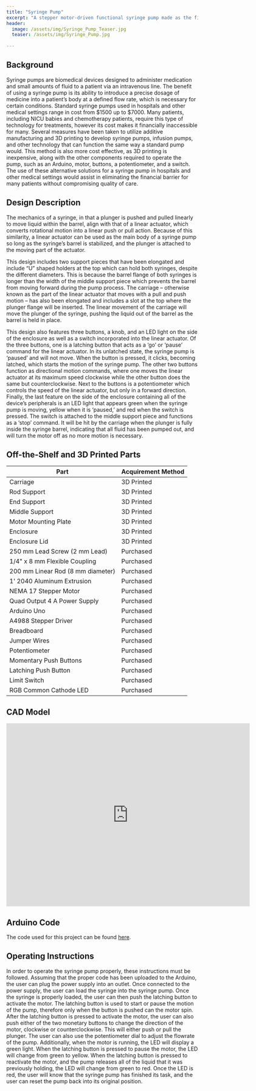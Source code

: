 ```yaml
---
title: "Syringe Pump"
excerpt: "A stepper motor-driven functional syringe pump made as the final project for DF 2100."
header:
  image: /assets/img/Syringe_Pump_Teaser.jpg
  teaser: /assets/img/Syringe_Pump.jpg
   
---
```

## Background
Syringe pumps are biomedical devices designed to administer medication and small amounts of fluid to a patient via an intravenous line. The benefit of using a syringe pump is its ability to introduce a precise dosage of medicine into a patient’s body at a defined flow rate, which is necessary for certain conditions. Standard syringe pumps used in hospitals and other medical settings range in cost from $1500 up to $7000. Many patients, including NICU babies and chemotherapy patients, require this type of technology for treatments, however its cost makes it financially inaccessible for many. Several measures have been taken to utilize additive manufacturing and 3D printing to develop syringe pumps, infusion pumps, and other technology that can function the same way a standard pump would. This method is also more cost effective, as 3D printing is inexpensive, along with the other components required to operate the pump, such as an Arduino, motor, buttons, a potentiometer, and a switch. The use of these alternative solutions for a syringe pump in hospitals and other medical settings would assist in eliminating the financial barrier for many patients without compromising quality of care.

## Design Description
The mechanics of a syringe, in that a plunger is pushed and pulled linearly to move liquid within the barrel, align with that of a linear actuator, which converts rotational motion into a linear push or pull action. Because of this similarity, a linear actuator can be used as the main body of a syringe pump so long as the syringe’s barrel is stabilized, and the plunger is attached to the moving part of the actuator. 

This design includes two support pieces that have been elongated and include “U” shaped holders at the top which can hold both syringes, despite the different diameters. This is because the barrel flange of both syringes is longer than the width of the middle support piece which prevents the barrel from moving forward during the pump process. The carriage – otherwise known as the part of the linear actuator that moves with a pull and push motion – has also been elongated and includes a slot at the top where the plunger flange will be inserted. The linear movement of the carriage will move the plunger of the syringe, pushing the liquid out of the barrel as the barrel is held in place.

This design also features three buttons, a knob, and an LED light on the side of the enclosure as well as a switch incorporated into the linear actuator. Of the three buttons, one is a latching button that acts as a ‘go’ or ‘pause’ command for the linear actuator. In its unlatched state, the syringe pump is ‘paused’ and will not move. When the button is pressed, it clicks, becoming latched, which starts the motion of the syringe pump. The other two buttons function as directional motion commands, where one moves the linear actuator at its maximum speed clockwise while the other button does the same but counterclockwise. Next to the buttons is a potentiometer which controls the speed of the linear actuator, but only in a forward direction. Finally, the last feature on the side of the enclosure containing all of the device’s peripherals is an LED light that appears green when the syringe pump is moving, yellow when it is ‘paused,’ and red when the switch is pressed. The switch is attached to the middle support piece and functions as a ‘stop’ command. It will be hit by the carriage when the plunger is fully inside the syringe barrel, indicating that all fluid has been pumped out, and will turn the motor off as no more motion is necessary.

## Off-the-Shelf and 3D Printed Parts
|Part|Acquirement Method|
|----|----|
|Carriage|3D Printed|
|Rod Support|3D Printed|
|End Support|3D Printed|
|Middle Support|3D Printed|
|Motor Mounting Plate|3D Printed|
|Enclosure|3D Printed|
|Enclosure Lid|3D Printed|
|250 mm Lead Screw (2 mm Lead)|Purchased|
|1/4" x 8 mm Flexible Coupling|Purchased|
|200 mm Linear Rod (8 mm diameter)|Purchased|
|1' 2040 Aluminum Extrusion|Purchased|
|NEMA 17 Stepper Motor|Purchased|
|Quad Output 4 A Power Supply|Purchased|
|Arduino Uno|Purchased|
|A4988 Stepper Driver|Purchased|
|Breadboard|Purchased|
|Jumper Wires|Purchased|
|Potentiometer|Purchased|
|Momentary Push Buttons|Purchased|
|Latching Push Button|Purchased|
|Limit Switch|Purchased|
|RGB Common Cathode LED|Purchased|

## CAD Model
<iframe src="https://vanderbilt643.autodesk360.com/shares/public/SH512d4QTec90decfa6e66b6ac86d6a05dc1?mode=embed" width="640" height="480" allowfullscreen="true" webkitallowfullscreen="true" mozallowfullscreen="true"  frameborder="0"></iframe>

## Arduino Code
The code used for this project can be found [here](https://github.com/kaelonmc/Misc.-Arduino-Code/blob/2d28fd74796210bb73231da17e301ea183c4dbee/Final_Code_Dummy.ino).

## Operating Instructions
In order to operate the syringe pump properly, these instructions must be followed. Assuming that the proper code has been uploaded to the Arduino, the user can plug the power supply into an outlet. Once connected to the power supply, the user can load the syringe into the  syringe pump. Once the syringe is properly loaded, the user can then push the latching button to activate the motor. The latching button is used to start or pause the motion of the pump, therefore only when the button is pushed can the motor spin. After the latching button is pressed to activate the motor, the user can also push either of the two monetary buttons to change the direction of the motor, clockwise or counterclockwise. This will either push or pull the plunger. The user can also use the potentiometer dial to adjust the flowrate of the pump. Additionally, when the motor is running, the LED will display a green light. When the latching button is pressed to pause the motor, the LED will change from green to yellow. When the latching button is pressed to reactivate the motor, and the pump releases all of the liquid that it was previously holding, the LED will change from green to red. Once the LED is red, the user will know that the syringe pump has finished its task, and the user can reset the pump back into its original position.
